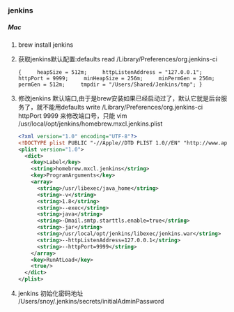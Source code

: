 ### jenkins

#####  Mac

1. brew install jenkins

2. 获取jenkins默认配置:defaults read /Library/Preferences/org.jenkins-ci

   `{
   ​    heapSize = 512m;
   ​    httpListenAddress = "127.0.0.1";
   ​    httpPort = 9999;
   ​    minHeapSize = 256m;
   ​    minPermGen = 256m;
   ​    permGen = 512m;
   ​    tmpdir = "/Users/Shared/Jenkins/tmp";
   }`

3. 修改jenkins 默认端口,由于是brew安装如果已经启动过了，默认它就是后台服务了，就不能用defaults write /Library/Preferences/org.jenkins-ci httpPort 9999 来修改端口号，只能 vim /usr/local/opt/jenkins/homebrew.mxcl.jenkins.plist 

   ```xml
   <?xml version="1.0" encoding="UTF-8"?>
   <!DOCTYPE plist PUBLIC "-//Apple//DTD PLIST 1.0//EN" "http://www.apple.com/DTDs/PropertyList-1.0.dtd">
   <plist version="1.0">
     <dict>
       <key>Label</key>
       <string>homebrew.mxcl.jenkins</string>
       <key>ProgramArguments</key>
       <array>
         <string>/usr/libexec/java_home</string>
         <string>-v</string>
         <string>1.8</string>
         <string>--exec</string>
         <string>java</string>
         <string>-Dmail.smtp.starttls.enable=true</string>
         <string>-jar</string>
         <string>/usr/local/opt/jenkins/libexec/jenkins.war</string>
         <string>--httpListenAddress=127.0.0.1</string>
         <string>--httpPort=9999</string>
       </array>
       <key>RunAtLoad</key>
       <true/>
     </dict>
   </plist>
   ```


4. jenkins 初始化密码地址 /Users/snoy/.jenkins/secrets/initialAdminPassword